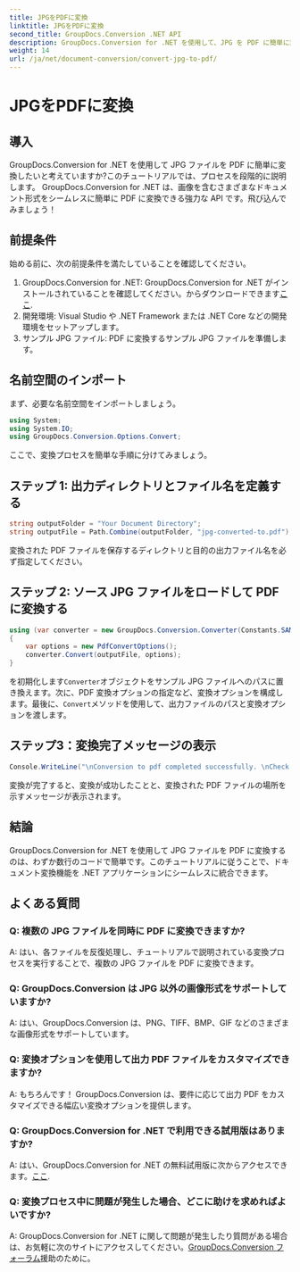```yaml
---
title: JPGをPDFに変換
linktitle: JPGをPDFに変換
second_title: GroupDocs.Conversion .NET API
description: GroupDocs.Conversion for .NET を使用して、JPG を PDF に簡単に変換します。シームレスなドキュメント変換については、この段階的なチュートリアルに従ってください。
weight: 14
url: /ja/net/document-conversion/convert-jpg-to-pdf/
---
```


# JPGをPDFに変換

## 導入

GroupDocs.Conversion for .NET を使用して JPG ファイルを PDF に簡単に変換したいと考えていますか?このチュートリアルでは、プロセスを段階的に説明します。 GroupDocs.Conversion for .NET は、画像を含むさまざまなドキュメント形式をシームレスに簡単に PDF に変換できる強力な API です。飛び込んでみましょう！

## 前提条件

始める前に、次の前提条件を満たしていることを確認してください。

1.  GroupDocs.Conversion for .NET: GroupDocs.Conversion for .NET がインストールされていることを確認してください。からダウンロードできます[ここ](https://releases.groupdocs.com/conversion/net/).
2. 開発環境: Visual Studio や .NET Framework または .NET Core などの開発環境をセットアップします。
3. サンプル JPG ファイル: PDF に変換するサンプル JPG ファイルを準備します。

## 名前空間のインポート

まず、必要な名前空間をインポートしましょう。

```csharp
using System;
using System.IO;
using GroupDocs.Conversion.Options.Convert;
```

ここで、変換プロセスを簡単な手順に分けてみましょう。

## ステップ 1: 出力ディレクトリとファイル名を定義する

```csharp
string outputFolder = "Your Document Directory";
string outputFile = Path.Combine(outputFolder, "jpg-converted-to.pdf");
```

変換された PDF ファイルを保存するディレクトリと目的の出力ファイル名を必ず指定してください。

## ステップ 2: ソース JPG ファイルをロードして PDF に変換する

```csharp
using (var converter = new GroupDocs.Conversion.Converter(Constants.SAMPLE_JPG))
{
    var options = new PdfConvertOptions();
    converter.Convert(outputFile, options);
}
```

を初期化します`Converter`オブジェクトをサンプル JPG ファイルへのパスに置き換えます。次に、PDF 変換オプションの指定など、変換オプションを構成します。最後に、`Convert`メソッドを使用して、出力ファイルのパスと変換オプションを渡します。

## ステップ3：変換完了メッセージの表示

```csharp
Console.WriteLine("\nConversion to pdf completed successfully. \nCheck output in {0}", outputFolder);
```

変換が完了すると、変換が成功したことと、変換された PDF ファイルの場所を示すメッセージが表示されます。

## 結論

GroupDocs.Conversion for .NET を使用して JPG ファイルを PDF に変換するのは、わずか数行のコードで簡単です。このチュートリアルに従うことで、ドキュメント変換機能を .NET アプリケーションにシームレスに統合できます。

## よくある質問

### Q: 複数の JPG ファイルを同時に PDF に変換できますか?

A: はい、各ファイルを反復処理し、チュートリアルで説明されている変換プロセスを実行することで、複数の JPG ファイルを PDF に変換できます。

### Q: GroupDocs.Conversion は JPG 以外の画像形式をサポートしていますか?

A: はい、GroupDocs.Conversion は、PNG、TIFF、BMP、GIF などのさまざまな画像形式をサポートしています。

### Q: 変換オプションを使用して出力 PDF ファイルをカスタマイズできますか?

A: もちろんです！ GroupDocs.Conversion は、要件に応じて出力 PDF をカスタマイズできる幅広い変換オプションを提供します。

### Q: GroupDocs.Conversion for .NET で利用できる試用版はありますか?

A: はい、GroupDocs.Conversion for .NET の無料試用版に次からアクセスできます。[ここ](https://releases.groupdocs.com/).

### Q: 変換プロセス中に問題が発生した場合、どこに助けを求めればよいですか?

 A: GroupDocs.Conversion for .NET に関して問題が発生したり質問がある場合は、お気軽に次のサイトにアクセスしてください。[GroupDocs.Conversion フォーラム](https://forum.groupdocs.com/c/conversion/11)援助のために。